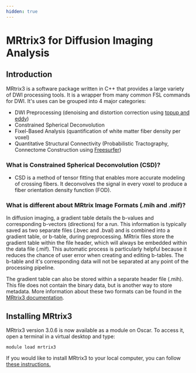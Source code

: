 ```yaml
---
hidden: true
---
```


# MRtrix3 for Diffusion Imaging Analysis

## Introduction

MRtrix3 is a software package written in C++ that provides a large variety of DWI processing tools. It is a wrapper from many common FSL commands for DWI. It's uses can be grouped into 4 major categories:&#x20;

* DWI Preprocessing (denoising and distortion correction using [topup and eddy](https://docs.ccv.brown.edu/bnc-user-manual/analysis-pipelines/fsl-topup-and-eddy))
* Constrained Spherical Deconvolution&#x20;
* Fixel-Based Analysis (quantification of white matter fiber density per voxel)
* Quantitative Structural Connectivity (Probabilistic Tractography, Connectome Construction using [Freesurfer](https://docs.ccv.brown.edu/bnc-user-manual/analysis-pipelines/freesurfer))

### What is Constrained Spherical Deconvolution (CSD)?

* CSD is a method of tensor fitting that enables more accurate modeling of crossing fibers. It deconvolves the signal in every voxel to produce a fiber orientation density function (FOD).&#x20;

### What is different about MRtrix Image Formats (.mih and .mif)?

In diffusion imaging, a gradient table details the b-values and corresponding b-vectors (directions) for a run. This information is typically saved as two separate files (.bvec and .bval) and is combined into a gradient table, or b-table, during preprocessing. MRtrix files store the gradient table within the file header, which will always be embedded within the data file (.mif). This automatic process is particularly helpful because it reduces the chance of user error when creating and editing b-tables. The b-table and it's corresponding data will not be separated at any point of the processing pipeline.&#x20;

The gradient table can also be stored within a separate header file (.mih). This file does not contain the binary data, but is another way to store metadata. More information about these two formats can be found in the [MRtrix3 documentation](https://mrtrix.readthedocs.io/en/latest/getting_started/image_data.html#mrtrix-image-formats).

## Installing MRtrix3&#x20;

MRtrix3 version 3.0.6 is now available as a module on Oscar. To access it, open a terminal in a virtual desktop and type:&#x20;

```
module load mrtrix3
```

If you would like to install MRtrix3 to your local computer, you can follow [these instructions. ](https://www.mrtrix.org/download/)

